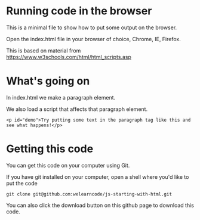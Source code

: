 # Running code in the browser
This is a minimal file to show how to put some output on the browser.

Open the index.html file in your browser of choice, Chrome, IE, Firefox.

This is based on material from https://www.w3schools.com/html/html_scripts.asp

# What's going on
In index.html we make a paragraph element.

We also load a script that affects that paragraph element. 

```
<p id="demo">Try putting some text in the paragraph tag like this and see what happens!</p>
```

# Getting this code
You can get this code on your computer using Git. 

If you have git installed on your computer, open a shell where you'd like to put the code

```
git clone git@github.com:welearncode/js-starting-with-html.git
```

You can also click the download button on this github page to download this code.
